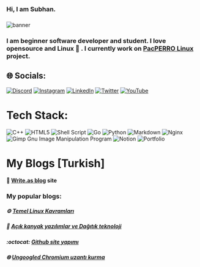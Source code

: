 ### Hi, I am Subhan. 
### 
![banner](https://i.imgur.com/zN7kjcp.png)
### 
### I am beginner software developer and student. I love opensource and Linux :penguin:  . I currently work on [PacPERRO Linux](https://github.com/PacPERRO-OS) project.
## 🌐 Socials:
[![Discord](https://img.shields.io/badge/Discord-%237289DA.svg?logo=discord&logoColor=white)](htttps://discord.gg/subhanqedirli) [![Instagram](https://img.shields.io/badge/Instagram-%23E4405F.svg?logo=Instagram&logoColor=white)](https://instagram.com/subhanqedirli) [![LinkedIn](https://img.shields.io/badge/LinkedIn-%230077B5.svg?logo=linkedin&logoColor=white)](https://linkedin.com/in/subhanqedirli) [![Twitter](https://img.shields.io/badge/Twitter-%231DA1F2.svg?logo=Twitter&logoColor=white)](https://twitter.com/QedirliSubhan) [![YouTube](https://img.shields.io/badge/YouTube-%23FF0000.svg?logo=YouTube&logoColor=white)](https://youtube.com/c/UCCyrdKjOWMQFu4MpAuD9ajg) 

#  Tech Stack:
![C++](https://img.shields.io/badge/c++-%2300599C.svg?style=for-the-badge&logo=c%2B%2B&logoColor=white) ![HTML5](https://img.shields.io/badge/html5-%23E34F26.svg?style=for-the-badge&logo=html5&logoColor=white) ![Shell Script](https://img.shields.io/badge/shell_script-%23121011.svg?style=for-the-badge&logo=gnu-bash&logoColor=white) ![Go](https://img.shields.io/badge/go-%2300ADD8.svg?style=for-the-badge&logo=go&logoColor=white) ![Python](https://img.shields.io/badge/python-3670A0?style=for-the-badge&logo=python&logoColor=ffdd54) ![Markdown](https://img.shields.io/badge/markdown-%23000000.svg?style=for-the-badge&logo=markdown&logoColor=white) ![Nginx](https://img.shields.io/badge/nginx-%23009639.svg?style=for-the-badge&logo=nginx&logoColor=white) ![Gimp Gnu Image Manipulation Program](https://img.shields.io/badge/Gimp-657D8B?style=for-the-badge&logo=gimp&logoColor=FFFFFF) ![Notion](https://img.shields.io/badge/Notion-%23000000.svg?style=for-the-badge&logo=notion&logoColor=white) ![Portfolio](https://img.shields.io/badge/Portfolio-%23000000.svg?style=for-the-badge&logo=firefox&logoColor=#FF7139)

# My Blogs [Turkish]
####  :newspaper: [Write.as blog](https://write.as/linux-is-not-unix/) site
### My popular blogs:
##### ⚙️   [Temel Linux Kavramları](https://write.as/linux-is-not-unix/temel-linux-kavramlari)
##### 🧩   [Açık kanyak yazılımlar ve Dağıtık teknoloji](https://write.as/linux-is-not-unix/acik-kanyak-yazilimlar-ve-dagitik-teknoloji)
##### :octocat:   [Github site yapımı](https://write.as/linux-is-not-unix/github-site-yapimi)
##### 🌐   [Ungoogled Chromium uzantı kurma ](https://write.as/linux-is-not-unix/ungoogled-chromium-uzanti-kurma)
